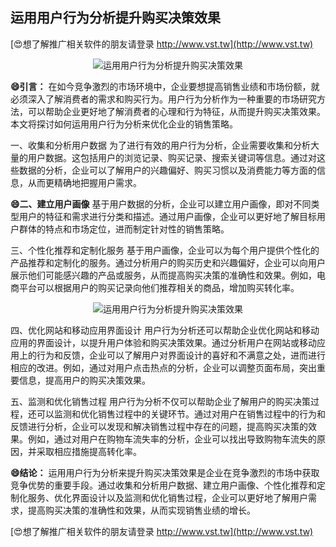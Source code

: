 ## **运用用户行为分析提升购买决策效果**

[😍想了解推广相关软件的朋友请登录 http://www.vst.tw](http://www.vst.tw)

 <center><img src="https://vst.tw/MP4/tuiguang/png/3.png" alt="运用用户行为分析提升购买决策效果"></center>

**😄引言：**
在如今竞争激烈的市场环境中，企业要想提高销售业绩和市场份额，就必须深入了解消费者的需求和购买行为。用户行为分析作为一种重要的市场研究方法，可以帮助企业更好地了解消费者的心理和行为特征，从而提升购买决策效果。本文将探讨如何运用用户行为分析来优化企业的销售策略。

一、收集和分析用户数据
为了进行有效的用户行为分析，企业需要收集和分析大量的用户数据。这包括用户的浏览记录、购买记录、搜索关键词等信息。通过对这些数据的分析，企业可以了解用户的兴趣偏好、购买习惯以及消费能力等方面的信息，从而更精确地把握用户需求。

**😄二、建立用户画像**
基于用户数据的分析，企业可以建立用户画像，即对不同类型用户的特征和需求进行分类和描述。通过用户画像，企业可以更好地了解目标用户群体的特点和市场定位，进而制定针对性的销售策略。

三、个性化推荐和定制化服务
基于用户画像，企业可以为每个用户提供个性化的产品推荐和定制化的服务。通过分析用户的购买历史和兴趣偏好，企业可以向用户展示他们可能感兴趣的产品或服务，从而提高购买决策的准确性和效果。例如，电商平台可以根据用户的购买记录向他们推荐相关的商品，增加购买转化率。

 <center><img src="https://vst.tw/MP4/tuiguang/png/1.png" alt="运用用户行为分析提升购买决策效果"></center>

四、优化网站和移动应用界面设计
用户行为分析还可以帮助企业优化网站和移动应用的界面设计，以提升用户体验和购买决策效果。通过分析用户在网站或移动应用上的行为和反馈，企业可以了解用户对界面设计的喜好和不满意之处，进而进行相应的改进。例如，通过对用户点击热点的分析，企业可以调整页面布局，突出重要信息，提高用户的购买决策效果。

五、监测和优化销售过程
用户行为分析不仅可以帮助企业了解用户的购买决策过程，还可以监测和优化销售过程中的关键环节。通过对用户在销售过程中的行为和反馈进行分析，企业可以发现和解决销售过程中存在的问题，提高购买决策的效果。例如，通过对用户在购物车流失率的分析，企业可以找出导致购物车流失的原因，并采取相应措施提高转化率。

**😄结论：**
运用用户行为分析来提升购买决策效果是企业在竞争激烈的市场中获取竞争优势的重要手段。通过收集和分析用户数据、建立用户画像、个性化推荐和定制化服务、优化界面设计以及监测和优化销售过程，企业可以更好地了解用户需求，提高购买决策的准确性和效果，从而实现销售业绩的增长。

[😍想了解推广相关软件的朋友请登录 http://www.vst.tw](http://www.vst.tw)



